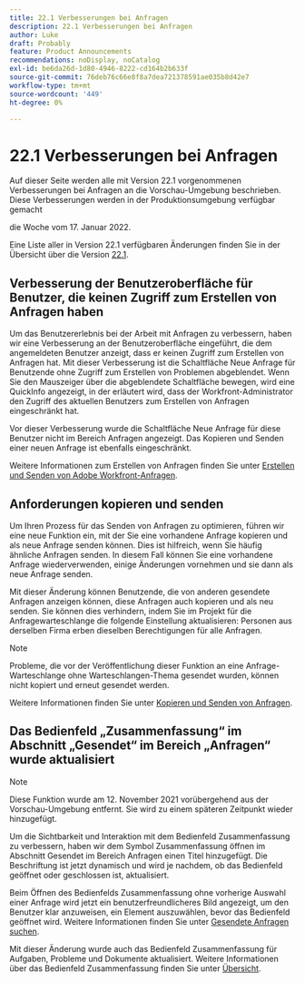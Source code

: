 ```yaml
---
title: 22.1 Verbesserungen bei Anfragen
description: 22.1 Verbesserungen bei Anfragen
author: Luke
draft: Probably
feature: Product Announcements
recommendations: noDisplay, noCatalog
exl-id: be6da26d-1d80-4946-8222-cd164b2b633f
source-git-commit: 76deb76c66e8f8a7dea721378591ae035b8d42e7
workflow-type: tm+mt
source-wordcount: '449'
ht-degree: 0%

---
```


# 22.1 Verbesserungen bei Anfragen

Auf dieser Seite werden alle mit Version 22.1 vorgenommenen Verbesserungen bei Anfragen an die Vorschau-Umgebung beschrieben. Diese Verbesserungen werden in der Produktionsumgebung verfügbar gemacht

<!--
<MadCap:conditionalText data-mc-conditions="QuicksilverOrClassic.Draft mode">
in January 2022
</MadCap:conditionalText>
-->

die Woche vom 17. Januar 2022.

Eine Liste aller in Version 22.1 verfügbaren Änderungen finden Sie in der Übersicht über die Version [22.1](../../../product-announcements/product-releases/22.1-release-activity/22-1-release-overview.md).

## Verbesserung der Benutzeroberfläche für Benutzer, die keinen Zugriff zum Erstellen von Anfragen haben

Um das Benutzererlebnis bei der Arbeit mit Anfragen zu verbessern, haben wir eine Verbesserung an der Benutzeroberfläche eingeführt, die dem angemeldeten Benutzer anzeigt, dass er keinen Zugriff zum Erstellen von Anfragen hat. Mit dieser Verbesserung ist die Schaltfläche Neue Anfrage für Benutzende ohne Zugriff zum Erstellen von Problemen abgeblendet. Wenn Sie den Mauszeiger über die abgeblendete Schaltfläche bewegen, wird eine QuickInfo angezeigt, in der erläutert wird, dass der Workfront-Administrator den Zugriff des aktuellen Benutzers zum Erstellen von Anfragen eingeschränkt hat.

Vor dieser Verbesserung wurde die Schaltfläche Neue Anfrage für diese Benutzer nicht im Bereich Anfragen angezeigt. Das Kopieren und Senden einer neuen Anfrage ist ebenfalls eingeschränkt.

Weitere Informationen zum Erstellen von Anfragen finden Sie unter [Erstellen und Senden von Adobe Workfront-Anfragen](../../../manage-work/requests/create-requests/create-submit-requests.md).

## Anforderungen kopieren und senden

Um Ihren Prozess für das Senden von Anfragen zu optimieren, führen wir eine neue Funktion ein, mit der Sie eine vorhandene Anfrage kopieren und als neue Anfrage senden können. Dies ist hilfreich, wenn Sie häufig ähnliche Anfragen senden. In diesem Fall können Sie eine vorhandene Anfrage wiederverwenden, einige Änderungen vornehmen und sie dann als neue Anfrage senden.

Mit dieser Änderung können Benutzende, die von anderen gesendete Anfragen anzeigen können, diese Anfragen auch kopieren und als neu senden. Sie können dies verhindern, indem Sie im Projekt für die Anfragewarteschlange die folgende Einstellung aktualisieren: Personen aus derselben Firma erben dieselben Berechtigungen für alle Anfragen.

>[!NOTE]
>
>Probleme, die vor der Veröffentlichung dieser Funktion an eine Anfrage-Warteschlange ohne Warteschlangen-Thema gesendet wurden, können nicht kopiert und erneut gesendet werden.

Weitere Informationen finden Sie unter [Kopieren und Senden von Anfragen](../../../manage-work/requests/create-requests/copy-and-submit-requests.md).

## Das Bedienfeld „Zusammenfassung“ im Abschnitt „Gesendet“ im Bereich „Anfragen“ wurde aktualisiert

>[!NOTE]
>
>Diese Funktion wurde am 12. November 2021 vorübergehend aus der Vorschau-Umgebung entfernt. Sie wird zu einem späteren Zeitpunkt wieder hinzugefügt.

Um die Sichtbarkeit und Interaktion mit dem Bedienfeld Zusammenfassung zu verbessern, haben wir dem Symbol Zusammenfassung öffnen im Abschnitt Gesendet im Bereich Anfragen einen Titel hinzugefügt. Die Beschriftung ist jetzt dynamisch und wird je nachdem, ob das Bedienfeld geöffnet oder geschlossen ist, aktualisiert.

Beim Öffnen des Bedienfelds Zusammenfassung ohne vorherige Auswahl einer Anfrage wird jetzt ein benutzerfreundlicheres Bild angezeigt, um den Benutzer klar anzuweisen, ein Element auszuwählen, bevor das Bedienfeld geöffnet wird. Weitere Informationen finden Sie unter [Gesendete Anfragen suchen](../../../manage-work/requests/create-requests/locate-submitted-requests.md).

Mit dieser Änderung wurde auch das Bedienfeld Zusammenfassung für Aufgaben, Probleme und Dokumente aktualisiert. Weitere Informationen über das Bedienfeld Zusammenfassung finden Sie unter [Übersicht](../../../workfront-basics/the-new-workfront-experience/summary-overview.md).
